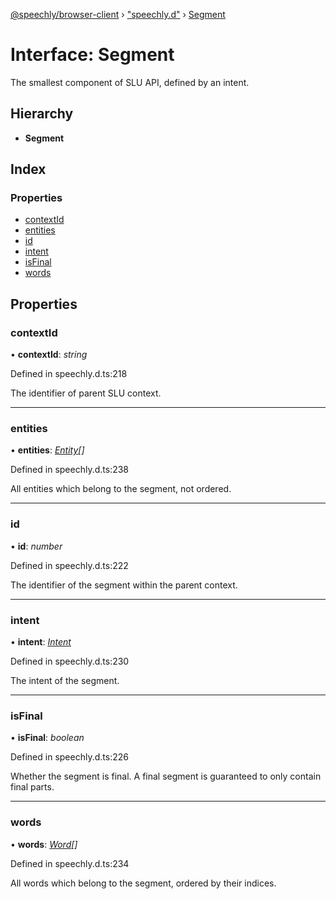 [@speechly/browser-client](../README.md) › ["speechly.d"](../modules/_speechly_d_.md) › [Segment](_speechly_d_.segment.md)

# Interface: Segment

The smallest component of SLU API, defined by an intent.

## Hierarchy

* **Segment**

## Index

### Properties

* [contextId](_speechly_d_.segment.md#contextid)
* [entities](_speechly_d_.segment.md#entities)
* [id](_speechly_d_.segment.md#id)
* [intent](_speechly_d_.segment.md#intent)
* [isFinal](_speechly_d_.segment.md#isfinal)
* [words](_speechly_d_.segment.md#words)

## Properties

###  contextId

• **contextId**: *string*

Defined in speechly.d.ts:218

The identifier of parent SLU context.

___

###  entities

• **entities**: *[Entity](_speechly_d_.entity.md)[]*

Defined in speechly.d.ts:238

All entities which belong to the segment, not ordered.

___

###  id

• **id**: *number*

Defined in speechly.d.ts:222

The identifier of the segment within the parent context.

___

###  intent

• **intent**: *[Intent](_speechly_d_.intent.md)*

Defined in speechly.d.ts:230

The intent of the segment.

___

###  isFinal

• **isFinal**: *boolean*

Defined in speechly.d.ts:226

Whether the segment is final. A final segment is guaranteed to only contain final parts.

___

###  words

• **words**: *[Word](_speechly_d_.word.md)[]*

Defined in speechly.d.ts:234

All words which belong to the segment, ordered by their indices.
